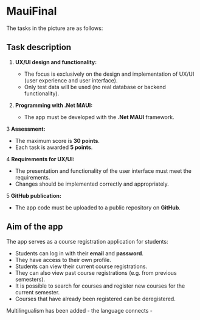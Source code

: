 # MauiFinal

The tasks in the picture are as follows:

## Task description
1. **UX/UI design and functionality:**
   - The focus is exclusively on the design and implementation of UX/UI (user experience and user interface).
   - Only test data will be used (no real database or backend functionality).

2. **Programming with .Net MAUI:**
   - The app must be developed with the **.Net MAUI** framework.

3 **Assessment:**
   - The maximum score is **30 points**.
   - Each task is awarded **5 points**.

4 **Requirements for UX/UI:**
   - The presentation and functionality of the user interface must meet the requirements.
   - Changes should be implemented correctly and appropriately.

5 **GitHub publication:**
   - The app code must be uploaded to a public repository on **GitHub**.

## Aim of the app
The app serves as a course registration application for students:
- Students can log in with their **email** and **password**.
- They have access to their own profile.
- Students can view their current course registrations.
- They can also view past course registrations (e.g. from previous semesters).
- It is possible to search for courses and register new courses for the current semester.
- Courses that have already been registered can be deregistered.

Multilingualism has been added - the language connects -
